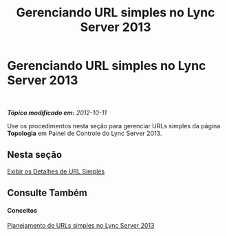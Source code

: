 ﻿---
title: Gerenciando URL simples no Lync Server 2013
TOCTitle: Gerenciando URL simples no Lync Server 2013
ms:assetid: 97ad8230-f422-462a-9ce4-6061fa7f2617
ms:mtpsurl: https://technet.microsoft.com/pt-br/library/JJ688146(v=OCS.15)
ms:contentKeyID: 49886326
ms.date: 05/19/2016
mtps_version: v=OCS.15
ms.translationtype: HT
---

# Gerenciando URL simples no Lync Server 2013

 

_**Tópico modificado em:** 2012-10-11_

Use os procedimentos nesta seção para gerenciar URLs simples da página **Topologia** em Painel de Controle do Lync Server 2013.

## Nesta seção

[Exibir os Detalhes de URL Simples](lync-server-2013-view-simple-url-details.md)

## Consulte Também

#### Conceitos

[Planejamento de URLs simples no Lync Server 2013](lync-server-2013-planning-for-simple-urls.md)

